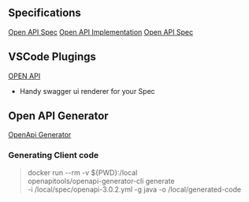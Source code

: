 ## Specifications

[Open API Spec](https://github.com/OAI/OpenAPI-Specification)
[Open API Implementation](https://github.com/OAI/OpenAPI-Specification/blob/main/IMPLEMENTATIONS.md)
[Open API Spec](https://github.com/OAI/OpenAPI-Specification/blob/main/versions/3.1.0.md)

## VSCode Plugings

[OPEN API](42crunch.vscode-openapi)
 - Handy swagger ui renderer for your Spec


## Open API Generator

[OpenApi Generator](https://openapi-generator.tech/)

### Generating Client code

> docker run --rm -v ${PWD}:/local \
>  openapitools/openapi-generator-cli generate \
>  -i /local/spec/openapi-3.0.2.yml 
>  -g java 
>  -o /local/generated-code